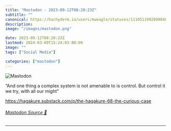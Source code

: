 ```yaml
---
title: "Mastodon - 2023-09-12T08:20:23Z"
subtitle: ""
canonical: https://hachyderm.io/users/mweagle/statuses/111051199209084882
description:
image: "/images/mastodon.png"

date: 2023-09-12T08:20:23Z
lastmod: 2024-03-09T15:24:03-08:00
image: ""
tags: ["Social Media"]

categories: ["mastodon"]
---
```

![Mastodon](/images/mastodon.png)

<p>“And one thing a complex system is not amenable to is control. But control it we try, with all our might”</p><p><a href="https://hagakure.substack.com/p/the-hagakure-68-the-curious-case" target="_blank" rel="nofollow noopener noreferrer" translate="no"><span class="invisible">https://</span><span class="ellipsis">hagakure.substack.com/p/the-ha</span><span class="invisible">gakure-68-the-curious-case</span></a></p>


###### [Mastodon Source 🐘](https://hachyderm.io/@mweagle/111051199209084882)

___
